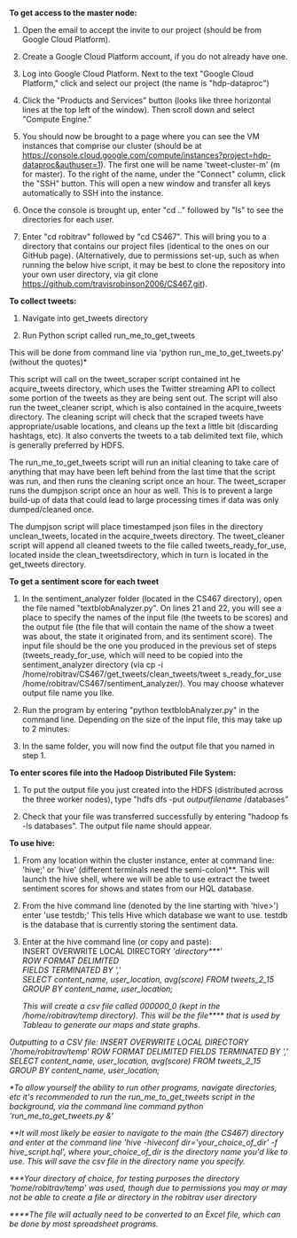 <b>To get access to the master node:</b>

1) Open the email to accept the invite to our project (should be from Google Cloud Platform).

2) Create a Google Cloud Platform account, if you do not already have one.

3) Log into Google Cloud Platform. Next to the text "Google Cloud Platform," click and select our project (the name is "hdp-dataproc")

4) Click the "Products and Services" button (looks like three horizontal lines at the top left of the window). Then scroll down and select "Compute Engine."

5) You should now be brought to a page where you can see the VM instances that comprise our cluster (should be at https://console.cloud.google.com/compute/instances?project=hdp-dataproc&authuser=1). The first one will be name 'tweet-cluster-m' (m for master). To the right of the name, under the "Connect" column, click the "SSH" button. This will open a new window and transfer all keys automatically to SSH into the instance.

6) Once the console is brought up, enter "cd .." followed by "ls" to see the directories for each user.

7) Enter "cd robitrav" followed by "cd CS467". This will bring you to a directory that contains our project files (identical to the ones on our GitHub page). (Alternatively, due to permissions set-up, such as when running the below hive script, it may be best
to clone the repository into your own user directory, via git clone https://github.com/travisrobinson2006/CS467.git).

<b>To collect tweets:</b>

1) Navigate into get_tweets directory

2) Run Python script called run_me_to_get_tweets

This will be done from command line via 'python run_me_to_get_tweets.py' (without the quotes)*
	
This script will call on the tweet_scraper script contained int he acquire_tweets directory, which uses the Twitter streaming 		API to collect some portion of the tweets as they are being sent out. The script will also run the tweet_cleaner script, which 		is also contained in the acquire_tweets directory. The cleaning script will check that the scraped tweets have 				appropriate/usable locations, and cleans up the text a little bit (discarding hashtags, etc). It also converts the tweets to a tab delimited text file, which is generally preferred by HDFS.

The run_me_to_get_tweets script will run an initial cleaning to take care of anything that may have been left behind from the last
	time that the script was run, and then runs the cleaning script once an hour. The tweet_scraper runs the dumpjson script once an 
	hour as well. This is to prevent a large build-up of data that could lead to large processing times if data was only dumped/cleaned once.
	
The dumpjson script will place timestamped json files in the directory unclean_tweets, located in the acquire_tweets directory. The 
	tweet_cleaner script will append all cleaned tweets to the file called tweets_ready_for_use, located inside the clean_tweetsdirectory,
	which in turn is located in the get_tweets directory.	

<b>To get a sentiment score for each tweet</b>

1) In the sentiment_analyzer folder (located in the CS467 directory), open the file named "textblobAnalyzer.py". On lines 21 and 22, you will see a place to specify the names of the 
input file (the tweets to be scores) and the output file (the file that will contain the name of the show a tweet was about, the state it originated from, and its sentiment score). 
The input file should be the one you produced in the previous set of steps (tweets_ready_for_use, which will need to be copied into the sentiment_analyzer directory (via cp -i /home/robitrav/CS467/get_tweets/clean_tweets/tweet
s_ready_for_use /home/robitrav/CS467/sentiment_analyzer/). You may choose whatever output file name you like.

2) Run the program by entering "python textblobAnalyzer.py" in the command line. Depending on the size of the input file, this may take up to 2 minutes. 

3) In the same folder, you will now find the output file that you named in step 1.

<b>To enter scores file into the Hadoop Distributed File System:</b>

1) To put the output file you just created into the HDFS (distributed across the three worker nodes), type "hdfs dfs -put <i>outputfilename</i> /databases"

2) Check that your file was transferred successfully by entering "hadoop fs -ls databases". The output file name should appear.


<b>To use hive:</b>

1)	From any location within the cluster instance, enter at command line: 'hive;' or 'hive' (different terminals need the semi-colon)**. This will launch the hive shell, where we will be able to use extract the tweet sentiment scores for shows and states from our HQL database.

2)	From the hive command line (denoted by the line starting with 'hive>') enter 'use testdb;' This tells Hive which database we want to use. testdb is the database that is currently storing the sentiment data.

3)	Enter at the hive command line (or copy and paste):<br>
	INSERT OVERWRITE LOCAL DIRECTORY '<i>directory<i>***'<br> 
	ROW FORMAT DELIMITED <br>
	FIELDS TERMINATED BY ','<br>
	SELECT content_name, user_location, avg(score) FROM tweets_2_15 GROUP BY content_name, user_location;<br>
	
	This will create a csv file called 000000_0 (kept in the /home/robitrav/temp directory). This will be the file**** that is used 	by Tableau to generate our maps and state graphs.

Outputting to a CSV file:
INSERT OVERWRITE LOCAL DIRECTORY '/home/robitrav/temp' 
ROW FORMAT DELIMITED 
FIELDS TERMINATED BY ','
SELECT content_name, user_location, avg(score) FROM tweets_2_15 GROUP BY content_name, user_location;

*To allow yourself the ability to run other programs, navigate directories, etc it's recommended to run the run_me_to_get_tweets
script in the background, via the command line command python 'run_me_to_get_tweets.py &'

**It will most likely be easier to navigate to the main (the CS467) directory and enter at the command line 'hive -hiveconf dir='<i>your_choice_of_dir<i>' -f hive_script.hql',
where <i>your_choice_of_dir<i> is the directory name you'd like to use. This will save the csv file in the directory name you specify.

***Your directory of choice, for testing purposes the directory 'home/robitrav/temp' was used, though due to permissions you may or may not be able to create a file or directory in the robitrav user directory

****The file will actually need to be converted to an Excel file, which can be done by most spreadsheet programs.
